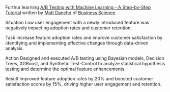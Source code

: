 Furthur learning  [A/B Testing with Machine Learning - A Step-by-Step Tutorial](https://www.business-science.io/business/2019/03/11/ab-testing-machine-learning.html) written by [Matt Dancho](https://www.linkedin.com/in/mattdancho/) of [Business Science](https://www.business-science.io). 

Situation
Low user engagement with a newly introduced feature was negatively impacting adoption rates and customer retention.

Task
Increase feature adoption rates and improve customer satisfaction by identifying and implementing effective changes through data-driven analysis.

Action
Designed and executed A/B testing using Bayesian models, Decision Trees, XGBoost, and Synthetic Test-Control to analyze statistical hypothesis testing and determine the optimal feature enhancements.

Result
Improved feature adoption rates by 20% and boosted customer satisfaction scores by 15%, driving higher user engagement and retention.

